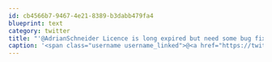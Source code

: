 ```yaml
---
id: cb4566b7-9467-4e21-8389-b3dabb479fa4
blueprint: text
category: twitter
title: "'@AdrianSchneider Licence is long expired but need some bug fixes in 3.8.7 but can only d/l 3.8.2"
caption: '<span class="username username_linked">@<a href="https://twitter.com/AdrianSchneider" title="Adrian Schneider">AdrianSchneider</a></span> Licence is long expired but need some bug fixes in 3.8.7 but can only d/l 3.8.2'
---
```

